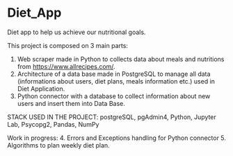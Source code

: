 # Diet_App
Diet app to help us achieve our nutritional goals.

This project is composed on 3 main parts:
  1. Web scraper made in Python to collects data about meals and nutritions from https://www.allrecipes.com/.
  2. Architecture of a data base made in PostgreSQL to manage all data (informations about users, diet plans, meals information etc.) used in Diet Application.
  3. Python connector with a database to collect information about new users and insert them into Data Base. 

STACK USED IN THE PROJECT: postgreSQL, pgAdmin4, Python, Jupyter Lab, Psycopg2, Pandas, NumPy

Work in progress:
  4. Errors and Exceptions handling for Python connector
  5. Algorithms to plan weekly diet plan.
